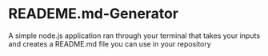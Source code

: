 # READEME.md-Generator
A simple node.js application ran through your terminal that takes your inputs and creates a README.md file you can use in your repository
